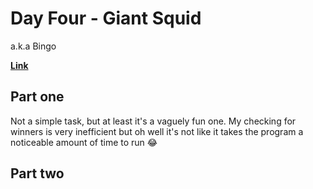 # Day Four - Giant Squid

a.k.a Bingo

[**Link**](https://adventofcode.com/2021/day/4)

## Part one

Not a simple task, but at least it's a vaguely fun one.
My checking for winners is very inefficient but oh well it's not like it takes the program a noticeable amount of time to run 😂

## Part two
